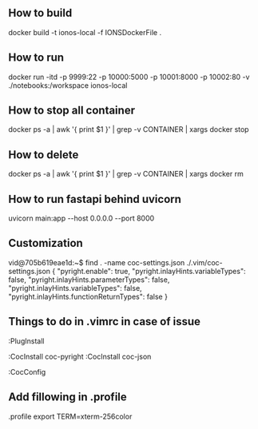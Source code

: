 ## How to build
docker build -t ionos-local -f IONSDockerFile .

## How to run
docker run -itd -p 9999:22 -p 10000:5000 -p 10001:8000 -p 10002:80 -v ./notebooks:/workspace ionos-local

## How to stop all container
docker ps -a | awk '{ print $1 }' | grep -v CONTAINER | xargs docker stop

## How to delete
docker ps -a | awk '{ print $1 }' | grep -v CONTAINER | xargs docker rm


## How to run fastapi behind uvicorn
uvicorn main:app --host 0.0.0.0 --port 8000

## Customization
vid@705b619eae1d:~$ find . -name coc-settings.json
./.vim/coc-settings.json
{
  "pyright.enable": true,
  "pyright.inlayHints.variableTypes": false,
  "pyright.inlayHints.parameterTypes": false,
  "pyright.inlayHints.variableTypes": false,
  "pyright.inlayHints.functionReturnTypes": false
} 

## Things to do in .vimrc in case of issue
:PlugInstall

:CocInstall coc-pyright
:CocInstall coc-json

:CocConfig

## Add fillowing in .profile
.profile
export TERM=xterm-256color
